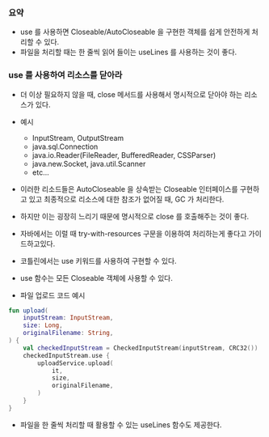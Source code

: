 ### 요약
* use 를 사용하면 Closeable/AutoCloseable 을 구현한 객체를 쉽게 안전하게 처리할 수 있다.
* 파일을 처리할 때는 한 줄씩 읽어 들이는 useLines 를 사용하는 것이 좋다.

### use 를 사용하여 리소스를 닫아라
* 더 이상 필요하지 않을 때, close 메서드를 사용해서 명시적으로 닫아야 하는 리소스가 있다.
* 예시
  * InputStream, OutputStream
  * java.sql.Connection
  * java.io.Reader(FileReader, BufferedReader, CSSParser)
  * java.new.Socket, java.util.Scanner
  * etc...
* 이러한 리소드들은 AutoCloseable 을 상속받는 Closeable 인터페이스를 구현하고 있고 최종적으로 리소스에 대한 참조가 없어질 때, GC 가 처리한다.
* 하지만 이는 굉장히 느리기 때문에 명시적으로 close 를 호출해주는 것이 좋다.
* 자바에서는 이럴 때 try-with-resources 구문을 이용하여 처리하는게 좋다고 가이드하고있다.
* 코틀린에서는 use 키워드를 사용하여 구현할 수 있다.
* use 함수는 모든 Closeable 객체에 사용할 수 있다.

* 파일 업로드 코드 예시
```kotlin
fun upload(
    inputStream: InputStream,
    size: Long,
    originalFilename: String,
) { 
    val checkedInputStream = CheckedInputStream(inputStream, CRC32())
    checkedInputStream.use {
        uploadService.upload(
            it,
            size,
            originalFilename,
        )
    }
}
```

* 파일을 한 줄씩 처리할 때 활용할 수 있는 useLines 함수도 제공한다.